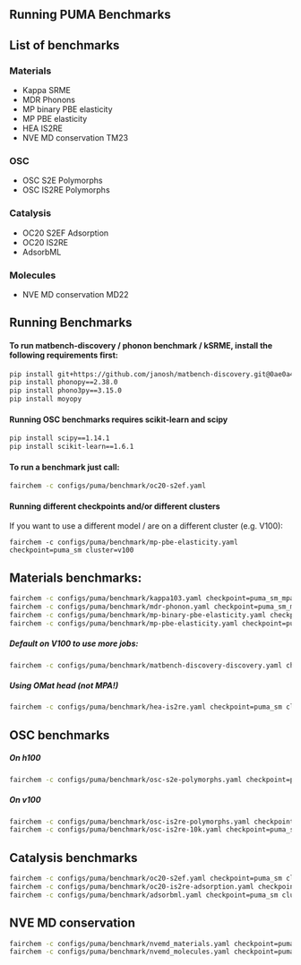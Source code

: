 Running PUMA Benchmarks
-----------------------
## List of benchmarks

### Materials
- Kappa SRME
- MDR Phonons
- MP binary PBE elasticity
- MP PBE elasticity
- HEA IS2RE
- NVE MD conservation TM23

### OSC
- OSC S2E Polymorphs
- OSC IS2RE Polymorphs

### Catalysis
- OC20 S2EF Adsorption
- OC20 IS2RE
- AdsorbML

### Molecules
- NVE MD conservation MD22

## Running Benchmarks

#### To run matbench-discovery / phonon benchmark / kSRME, install the following requirements first:

```bash
pip install git+https://github.com/janosh/matbench-discovery.git@0ae0a46ce767f12c252340970f1285b1c2d3fe23
pip install phonopy==2.38.0
pip install phono3py==3.15.0
pip install moyopy
```

#### Running OSC benchmarks requires scikit-learn and scipy
```bash
pip install scipy==1.14.1
pip install scikit-learn==1.6.1
```

#### To run a benchmark just call:
```bash
fairchem -c configs/puma/benchmark/oc20-s2ef.yaml
```

#### Running different checkpoints and/or different clusters
If you want to use a different model / are on a different cluster (e.g. V100):

```
fairchem -c configs/puma/benchmark/mp-pbe-elasticity.yaml checkpoint=puma_sm cluster=v100
```

## Materials benchmarks:
```bash
fairchem -c configs/puma/benchmark/kappa103.yaml checkpoint=puma_sm_mpa cluster=h100
fairchem -c configs/puma/benchmark/mdr-phonon.yaml checkpoint=puma_sm_mpa cluster=h100
fairchem -c configs/puma/benchmark/mp-binary-pbe-elasticity.yaml checkpoint=puma_sm_mpa cluster=h100
fairchem -c configs/puma/benchmark/mp-pbe-elasticity.yaml checkpoint=puma_sm_mpa cluster=h100
```
##### Default on V100 to use more jobs:

```bash
fairchem -c configs/puma/benchmark/matbench-discovery-discovery.yaml checkpoint=puma_sm_mpa cluster=v100
```

##### Using OMat head (not MPA!)
```bash
fairchem -c configs/puma/benchmark/hea-is2re.yaml checkpoint=puma_sm cluster=h100
```

## OSC benchmarks

##### On h100
```bash
fairchem -c configs/puma/benchmark/osc-s2e-polymorphs.yaml checkpoint=puma_sm cluster=h100
```
##### On v100

```bash
fairchem -c configs/puma/benchmark/osc-is2re-polymorphs.yaml checkpoint=puma_sm cluster=v100
fairchem -c configs/puma/benchmark/osc-is2re-10k.yaml checkpoint=puma_sm cluster=v100
```

## Catalysis benchmarks
```bash
fairchem -c configs/puma/benchmark/oc20-s2ef.yaml checkpoint=puma_sm cluster=h100
fairchem -c configs/puma/benchmark/oc20-is2re-adsorption.yaml checkpoint=puma_sm cluster=h100
fairchem -c configs/puma/benchmark/adsorbml.yaml checkpoint=puma_sm cluster=h100
```

## NVE MD conservation
```bash
fairchem -c configs/puma/benchmark/nvemd_materials.yaml checkpoint=puma_sm cluster=h100
fairchem -c configs/puma/benchmark/nvemd_molecules.yaml checkpoint=puma_sm cluster=h100
```

